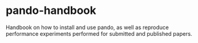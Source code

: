 # pando-handbook
Handbook on how to install and use pando, as well as reproduce performance experiments performed for submitted and published papers.
